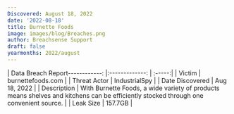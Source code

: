 ```yaml
---
Discovered: August 18, 2022
date: '2022-08-18'
title: Burnette Foods
image: images/blog/Breaches.png
author: Breachsense Support
draft: false
yearmonths: 2022/august
---
```


| Data Breach Report------------:     |:-------------:    | :-----:|
| Victim      | burnettefoods.com      | 
| Threat Actor      | IndustrialSpy      | 
| Date Discovered      | Aug 18, 2022      | 
| Description      | With Burnette Foods, a wide variety of products means shelves and kitchens can be efficiently stocked through one convenient source.      | 
| Leak Size      | 157.7GB      | 

